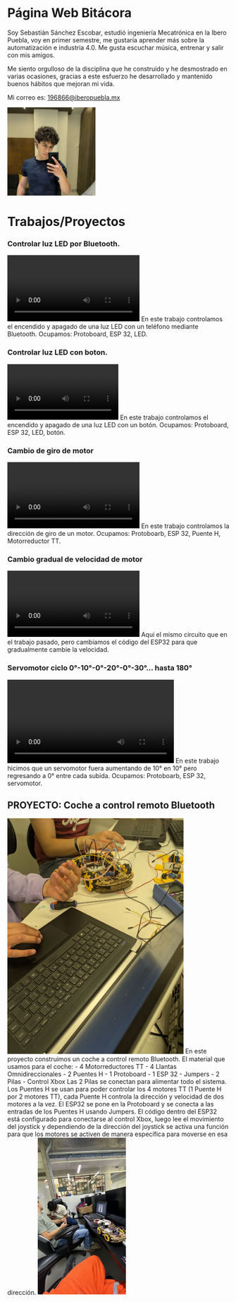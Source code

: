 # **Página Web Bitácora**

Soy Sebastián Sánchez Escobar, estudió ingeniería Mecatrónica en la Ibero Puebla, voy en primer semestre, me gustaría aprender más sobre la automatización e industria 4.0. Me gusta escuchar música, entrenar y salir con mis amigos. 

Me siento orgulloso de la disciplina que he construido y he desmostrado en varias ocasiones, gracias a este esfuerzo he desarrollado y mantenido buenos hábitos que mejoran mi vida.

Mi correo es: 196866@iberopuebla.mx 

<img src="recursos/imgs/fotoperfil.png" width="200">

# **Trabajos/Proyectos**
### **Controlar luz LED por Bluetooth.**
<video controls>
  <source src="recursos/imgs/ControlarLEDBluetooth.mp4" type="video/mp4">
</video>
En este trabajo controlamos el encendido y apagado de una luz LED con un teléfono mediante Bluetooth.
Ocupamos: Protoboard, ESP 32, LED.


### **Controlar luz LED con boton.**
<video controls style="width: 50%; max-width: 300px;">
  <source src="recursos/imgs/PXL_20250912_163927244.TS(1).mp4" type="video/mp4">
</video>
En este trabajo controlamos el encendido y apagado de una luz LED con un botón.
Ocupamos: Protoboard, ESP 32, LED, botón.

### **Cambio de giro de motor**
<video controls style="width: 75%; max-width: 300px;">
  <source src="recursos/imgs/cambio-giro-motor.mp4" type="video/mp4">
</video>
En este trabajo controlamos la dirección de giro de un motor.
Ocupamos: Protoboarb, ESP 32, Puente H, Motorreductor TT.

### **Cambio gradual de velocidad de motor**
<video controls style="width: 75%; max-width: 300px;">
  <source src="recursos/imgs/cambio-gradual-giro-motor.mp4" type="video/mp4">
</video>
Aqui el mismo circuito que en el trabajo pasado, pero cambiamos el código del ESP32 para que gradualmente cambie la velocidad.

### **Servomotor ciclo 0°-10°-0°-20°-0°-30°... hasta 180°**
<video controls style="width: 75%; max-width: 800px;">
  <source src="recursos/imgs/servomotor-ciclo-0-10-0-20.mp4" type="video/mp4">
</video>
En este trabajo hicimos que un servomotor fuera aumentando de 10° en 10° pero regresando a 0° entre cada subida.
Ocupamos: Protoboarb, ESP 32, servomotor.

## **PROYECTO: Coche a control remoto Bluetooth**
<img src="recursos/imgs/coche codigo.jpg" width="400">   
En este proyecto construimos un coche a control remoto Bluetooth. El material que usamos para el coche:
- 4 Motorreductores TT
- 4 Llantas Omnidireccionales  
- 2 Puentes H  
- 1 Protoboard   
- 1 ESP 32  
- Jumpers  
- 2 Pilas  
- Control Xbox  
Las 2 Pilas se conectan para alimentar todo el sistema. Los Puentes H se usan para poder controlar los 4 motores TT (1 Puente H por 2 motores TT), cada Puente H controla la dirección y velocidad de dos motores a la vez.   
El ESP32 se pone en la Protoboard y se conecta a las entradas de los Puentes H usando Jumpers.    
El código dentro del ESP32 está configurado para conectarse al control Xbox, luego lee el movimiento del joystick y dependiendo de la dirección del joystick se activa una función para que los motores se activen de manera específica para moverse en esa dirección.  
<img src="recursos/imgs/pertesfinalescoche.jpg" width="200">   
